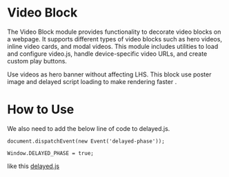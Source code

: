# Video Block

The Video Block module provides functionality to decorate video blocks on a webpage. It supports different types of video blocks such as hero videos, inline video cards, and modal videos. This module includes utilities to load and configure video.js, handle device-specific video URLs, and create custom play buttons. 

Use videos as hero banner without affecting LHS. This block use poster image and delayed script loading to make rendering faster . 

# How to Use 

We also need to add the below line of code to delayed.js. 

```document.dispatchEvent(new Event('delayed-phase'));```

```Window.DELAYED_PHASE = true;``` 

like this [delayed.js](https://github.com/hlxsites/franklin-assets-selector/blob/03a36748eb9f22869a2778ee93b10d63a19cd793/scripts/delayed.js#L1-L2)
